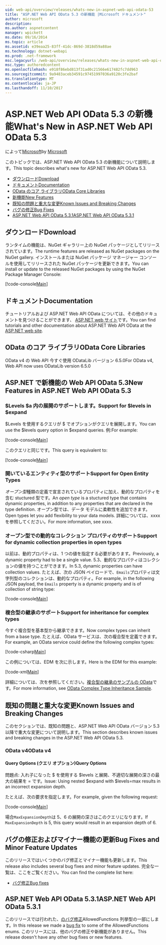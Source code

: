 ```yaml
---
uid: web-api/overview/releases/whats-new-in-aspnet-web-api-odata-53
title: "ASP.NET Web API OData 5.3 の新機能 |Microsoft ドキュメント"
author: microsoft
description: 
ms.author: aspnetcontent
manager: wpickett
ms.date: 09/16/2014
ms.topic: article
ms.assetid: e39eaa25-83ff-41dc-869d-3818d59a88ae
ms.technology: dotnet-webapi
ms.prod: .net-framework
msc.legacyurl: /web-api/overview/releases/whats-new-in-aspnet-web-api-odata-53
msc.type: authoredcontent
ms.openlocfilehash: e918f86ebd813f31ad0c21566e617482fc7dd963
ms.sourcegitcommit: 9a9483aceb34591c97451997036a9120c3fe2baf
ms.translationtype: MT
ms.contentlocale: ja-JP
ms.lasthandoff: 11/10/2017
---
```

<a name="whats-new-in-aspnet-web-api-odata-53"></a><span data-ttu-id="d591a-102">ASP.NET Web API OData 5.3 の新機能</span><span class="sxs-lookup"><span data-stu-id="d591a-102">What's New in ASP.NET Web API OData 5.3</span></span>
====================
<span data-ttu-id="d591a-103">によって[Microsoft](https://github.com/microsoft)</span><span class="sxs-lookup"><span data-stu-id="d591a-103">by [Microsoft](https://github.com/microsoft)</span></span>

<span data-ttu-id="d591a-104">このトピックでは、ASP.NET Web API OData 5.3 の新機能について説明します。</span><span class="sxs-lookup"><span data-stu-id="d591a-104">This topic describes what's new for ASP.NET Web API OData 5.3.</span></span>

- [<span data-ttu-id="d591a-105">ダウンロード</span><span class="sxs-lookup"><span data-stu-id="d591a-105">Download</span></span>](#download)
- [<span data-ttu-id="d591a-106">ドキュメント</span><span class="sxs-lookup"><span data-stu-id="d591a-106">Documentation</span></span>](#documentation)
- [<span data-ttu-id="d591a-107">OData のコア ライブラリ</span><span class="sxs-lookup"><span data-stu-id="d591a-107">OData Core Libraries</span></span>](#corelib)
- [<span data-ttu-id="d591a-108">新機能</span><span class="sxs-lookup"><span data-stu-id="d591a-108">New Features</span></span>](#newf)
- [<span data-ttu-id="d591a-109">既知の問題と重大な変更</span><span class="sxs-lookup"><span data-stu-id="d591a-109">Known Issues and Breaking Changes</span></span>](#known-issues)
- [<span data-ttu-id="d591a-110">バグの修正</span><span class="sxs-lookup"><span data-stu-id="d591a-110">Bug Fixes</span></span>](#bug-fixes)
- [<span data-ttu-id="d591a-111">ASP.NET Web API OData 5.3.1</span><span class="sxs-lookup"><span data-stu-id="d591a-111">ASP.NET Web API OData 5.3.1</span></span>](#OD)

<a id="download"></a>
## <a name="download"></a><span data-ttu-id="d591a-112">ダウンロード</span><span class="sxs-lookup"><span data-stu-id="d591a-112">Download</span></span>

<span data-ttu-id="d591a-113">ランタイムの機能は、NuGet ギャラリー上の NuGet パッケージとしてリリースされています。</span><span class="sxs-lookup"><span data-stu-id="d591a-113">The runtime features are released as NuGet packages on the NuGet gallery.</span></span> <span data-ttu-id="d591a-114">インストールまたは NuGet パッケージ マネージャー コンソールを使用してリリースされた NuGet パッケージを更新できます。</span><span class="sxs-lookup"><span data-stu-id="d591a-114">You can install or update to the released NuGet packages by using the NuGet Package Manager Console:</span></span>

[!code-console[Main](whats-new-in-aspnet-web-api-odata-53/samples/sample1.cmd)]

<a id="documentation"></a>
## <a name="documentation"></a><span data-ttu-id="d591a-115">ドキュメント</span><span class="sxs-lookup"><span data-stu-id="d591a-115">Documentation</span></span>

<span data-ttu-id="d591a-116">チュートリアルおよび ASP.NET Web API OData については、その他のドキュメントを見つけることができます、 [ASP.NET web サイト](../odata-support-in-aspnet-web-api/index.md)です。</span><span class="sxs-lookup"><span data-stu-id="d591a-116">You can find tutorials and other documentation about ASP.NET Web API OData at the [ASP.NET web site](../odata-support-in-aspnet-web-api/index.md).</span></span>

<a id="corelib"></a>
## <a name="odata-core-libraries"></a><span data-ttu-id="d591a-117">OData のコア ライブラリ</span><span class="sxs-lookup"><span data-stu-id="d591a-117">OData Core Libraries</span></span>

<span data-ttu-id="d591a-118">OData v4 の Web API 今すぐ使用 ODataLib バージョン 6.5.0</span><span class="sxs-lookup"><span data-stu-id="d591a-118">For OData v4, Web API now uses ODataLib version 6.5.0</span></span>

<a id="newf"></a>
## <a name="new-features-in-aspnet-web-api-odata-53"></a><span data-ttu-id="d591a-119">ASP.NET で新機能の Web API OData 5.3</span><span class="sxs-lookup"><span data-stu-id="d591a-119">New Features in ASP.NET Web API OData 5.3</span></span>

### <a name="support-for-levels-in-expand"></a><span data-ttu-id="d591a-120">$Levels $a 内の展開のサポートします。</span><span class="sxs-lookup"><span data-stu-id="d591a-120">Support for $levels in $expand</span></span>

<span data-ttu-id="d591a-121">$Levels を使用するクエリが $ でオプションがクエリを展開します。</span><span class="sxs-lookup"><span data-stu-id="d591a-121">You can use the $levels query option in $expand queries.</span></span> <span data-ttu-id="d591a-122">例:</span><span class="sxs-lookup"><span data-stu-id="d591a-122">For example:</span></span>

[!code-console[Main](whats-new-in-aspnet-web-api-odata-53/samples/sample2.cmd)]

<span data-ttu-id="d591a-123">このクエリと同じです。</span><span class="sxs-lookup"><span data-stu-id="d591a-123">This query is equivalent to:</span></span>

[!code-console[Main](whats-new-in-aspnet-web-api-odata-53/samples/sample3.cmd)]

<a id="open-entity-types"></a>
### <a name="support-for-open-entity-types"></a><span data-ttu-id="d591a-124">開いているエンティティ型のサポート</span><span class="sxs-lookup"><span data-stu-id="d591a-124">Support for Open Entity Types</span></span>

<span data-ttu-id="d591a-125">*オープン型*種類の定義で宣言されているプロパティに加え、動的なプロパティを含む stuctured 型です。</span><span class="sxs-lookup"><span data-stu-id="d591a-125">An *open type* is a stuctured type that contains dynamic properties, in addition to any properties that are declared in the type definition.</span></span> <span data-ttu-id="d591a-126">オープン型では、データ モデルに柔軟性を追加できます。</span><span class="sxs-lookup"><span data-stu-id="d591a-126">Open types let you add flexibility to your data models.</span></span> <span data-ttu-id="d591a-127">詳細については、xxxx を参照してください。</span><span class="sxs-lookup"><span data-stu-id="d591a-127">For more information, see xxxx.</span></span>

### <a name="support-for-dynamic-collection-properties-in-open-types"></a><span data-ttu-id="d591a-128">オープン型での動的なコレクション プロパティのサポート</span><span class="sxs-lookup"><span data-stu-id="d591a-128">Support for dynamic collection properties in open types</span></span>

<span data-ttu-id="d591a-129">以前は、動的プロパティは、1 つの値を指定する必要があります。</span><span class="sxs-lookup"><span data-stu-id="d591a-129">Previously, a dynamic property had to be a single value.</span></span> <span data-ttu-id="d591a-130">5.3、動的なプロパティはコレクションの値を持つことができます。</span><span class="sxs-lookup"><span data-stu-id="d591a-130">In 5.3, dynamic properties can have collection values.</span></span> <span data-ttu-id="d591a-131">たとえば、次の JSON ペイロードで、`Emails`プロパティは文字列型のコレクションは、動的なプロパティ。</span><span class="sxs-lookup"><span data-stu-id="d591a-131">For example, in the following JSON payload, the `Emails` property is a dynamic property and is of collection of string type:</span></span>

[!code-console[Main](whats-new-in-aspnet-web-api-odata-53/samples/sample4.cmd)]

### <a name="support-for-inheritance-for-complex-types"></a><span data-ttu-id="d591a-132">複合型の継承のサポート</span><span class="sxs-lookup"><span data-stu-id="d591a-132">Support for inheritance for complex types</span></span>

<span data-ttu-id="d591a-133">今すぐ複合型を基本型から継承できます。</span><span class="sxs-lookup"><span data-stu-id="d591a-133">Now complex types can inherit from a base type.</span></span> <span data-ttu-id="d591a-134">たとえば、OData サービスは、次の複合型を定義できます。</span><span class="sxs-lookup"><span data-stu-id="d591a-134">For example, an OData service could define the following complex types:</span></span>

[!code-csharp[Main](whats-new-in-aspnet-web-api-odata-53/samples/sample5.cs)]

<span data-ttu-id="d591a-135">この例については、EDM を次に示します。</span><span class="sxs-lookup"><span data-stu-id="d591a-135">Here is the EDM for this example:</span></span>

[!code-xml[Main](whats-new-in-aspnet-web-api-odata-53/samples/sample6.xml?highlight=8,15)]

<span data-ttu-id="d591a-136">詳細については、次を参照してください。[複合型の継承のサンプルの OData](http://aspnet.codeplex.com/SourceControl/latest#Samples/WebApi/OData/v4/ODataComplexTypeInheritanceSample/ReadMe.txt)です。</span><span class="sxs-lookup"><span data-stu-id="d591a-136">For more information, see [OData Complex Type Inheritance Sample](http://aspnet.codeplex.com/SourceControl/latest#Samples/WebApi/OData/v4/ODataComplexTypeInheritanceSample/ReadMe.txt).</span></span>

<a id="known-issues"></a>
## <a name="known-issues-and-breaking-changes"></a><span data-ttu-id="d591a-137">既知の問題と重大な変更</span><span class="sxs-lookup"><span data-stu-id="d591a-137">Known Issues and Breaking Changes</span></span>

<span data-ttu-id="d591a-138">このセクションでは、既知の問題と、ASP.NET Web API OData バージョン 5.3 以降で重大な変更について説明します。</span><span class="sxs-lookup"><span data-stu-id="d591a-138">This section describes known issues and breaking changes in the ASP.NET Web API OData 5.3.</span></span>

### <a name="odata-v4"></a><span data-ttu-id="d591a-139">OData v4</span><span class="sxs-lookup"><span data-stu-id="d591a-139">OData v4</span></span>

#### <a name="query-options"></a><span data-ttu-id="d591a-140">Query Options (クエリ オプション)</span><span class="sxs-lookup"><span data-stu-id="d591a-140">Query Options</span></span>

<span data-ttu-id="d591a-141">問題点: 入れ子になった $ を使用する $levels と展開、不適切な展開の深さの最大の結果を = です。</span><span class="sxs-lookup"><span data-stu-id="d591a-141">Issue: Using nested $expand with $levels=max results in an incorrect expansion depth.</span></span>

<span data-ttu-id="d591a-142">たとえば、次の要求を指定します。</span><span class="sxs-lookup"><span data-stu-id="d591a-142">For example, given the following request:</span></span>

[!code-console[Main](whats-new-in-aspnet-web-api-odata-53/samples/sample7.cmd)]

<span data-ttu-id="d591a-143">場合`MaxExpansionDepth`は 5、6 の展開の深さはこのクエリになります。</span><span class="sxs-lookup"><span data-stu-id="d591a-143">If `MaxExpansionDepth` is 5, this query would result in an expansion depth of 6.</span></span>

<a id="bug-fixes"></a>
## <a name="bug-fixes-and-minor-feature-updates"></a><span data-ttu-id="d591a-144">バグの修正およびマイナー機能の更新</span><span class="sxs-lookup"><span data-stu-id="d591a-144">Bug Fixes and Minor Feature Updates</span></span>

<span data-ttu-id="d591a-145">このリリースではいくつかのバグ修正とマイナー機能も更新します。</span><span class="sxs-lookup"><span data-stu-id="d591a-145">This release also includes several bug fixes and minor feature updates.</span></span> <span data-ttu-id="d591a-146">完全な一覧は、ここをご覧ください。</span><span class="sxs-lookup"><span data-stu-id="d591a-146">You can find the complete list here:</span></span>

- [<span data-ttu-id="d591a-147">バグ修正</span><span class="sxs-lookup"><span data-stu-id="d591a-147">Bug fixes</span></span>](https://aspnetwebstack.codeplex.com/workitem/list/advanced?keyword=&status=All&type=All&priority=All&release=v5.3%20Beta&assignedTo=All&component=Web%20API|Web%20API%20OData&sortField=AssignedTo&sortDirection=Ascending&page=0&reasonClosed=Fixed)

<a id="OD"></a>
## <a name="aspnet-web-api-odata-531"></a><span data-ttu-id="d591a-148">ASP.NET Web API OData 5.3.1</span><span class="sxs-lookup"><span data-stu-id="d591a-148">ASP.NET Web API OData 5.3.1</span></span>

<span data-ttu-id="d591a-149">このリリースでは行われた、[のバグ修正](https://aspnetwebstack.codeplex.com/workitem/list/advanced?keyword=&amp;status=All&amp;type=All&amp;priority=All&amp;release=v5.3.1%20Beta&amp;assignedTo=All&amp;component=Web%20API%20OData&amp;sortField=LastUpdatedDate&amp;sortDirection=Descending&amp;page=0&amp;reasonClosed=All)AllowedFunctions 列挙型の一部にします。</span><span class="sxs-lookup"><span data-stu-id="d591a-149">In this release we made a [bug fix](https://aspnetwebstack.codeplex.com/workitem/list/advanced?keyword=&amp;status=All&amp;type=All&amp;priority=All&amp;release=v5.3.1%20Beta&amp;assignedTo=All&amp;component=Web%20API%20OData&amp;sortField=LastUpdatedDate&amp;sortDirection=Descending&amp;page=0&amp;reasonClosed=All) to some of the AllowedFunctions enums.</span></span> <span data-ttu-id="d591a-150">このリリースには、他のバグの修正や新機能がありません。</span><span class="sxs-lookup"><span data-stu-id="d591a-150">This release doesn't have any other bug fixes or new features.</span></span>
